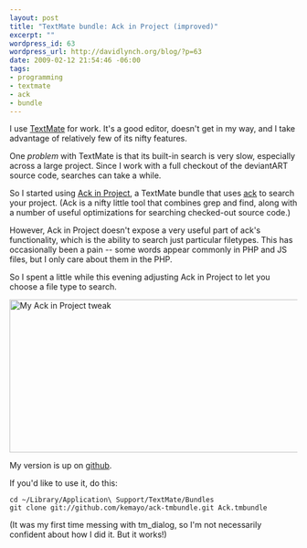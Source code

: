```yaml
--- 
layout: post
title: "TextMate bundle: Ack in Project (improved)"
excerpt: ""
wordpress_id: 63
wordpress_url: http://davidlynch.org/blog/?p=63
date: 2009-02-12 21:54:46 -06:00
tags: 
- programming
- textmate
- ack
- bundle
---
```

I use <a href="http://macromates.com/">TextMate</a> for work.  It's a good editor, doesn't get in my way, and I take advantage of relatively few of its nifty features.

One <em>problem</em> with TextMate is that its built-in search is very slow, especially across a large project.  Since I work with a full checkout of the deviantART source code, searches can take a while.

So I started using <a href="http://github.com/protocool/ack-tmbundle/tree/master">Ack in Project</a>, a TextMate bundle that uses <a href="http://petdance.com/ack/">ack</a> to search your project.  (Ack is a nifty little tool that combines grep and find, along with a number of useful optimizations for searching checked-out source code.)

However, Ack in Project doesn't expose a very useful part of ack's functionality, which is the ability to search just particular filetypes.  This has occasionally been a pain -- some words appear commonly in PHP and JS files, but I only care about them in the PHP.

So I spent a little while this evening adjusting Ack in Project to let you choose a file type to search.

<img src="http://davidlynch.org/blog/wp-content/uploads/2009/02/picture-9.png" alt="My Ack in Project tweak" title="my-ack-in-project" width="561" height="268" class="size-full wp-image-67" />

My version is up on <a href="http://github.com/kemayo/ack-tmbundle/tree/master">github</a>.

If you'd like to use it, do this:

<pre><code class="prettyprint">cd ~/Library/Application\ Support/TextMate/Bundles
git clone git://github.com/kemayo/ack-tmbundle.git Ack.tmbundle</code></pre>

(It was my first time messing with tm_dialog, so I'm not necessarily confident about how I did it. But it works!)
